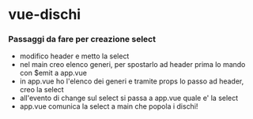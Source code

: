 # vue-dischi

### Passaggi da fare per creazione select

- modifico header e metto la select
- nel main creo elenco generi, per spostarlo ad header prima lo mando con $emit a app.vue
- in app.vue ho l'elenco dei generi e tramite props lo passo ad header, creo la select
- all'evento di change sul select si passa a app.vue quale e' la select
- app.vue comunica la select a main che popola i dischi!